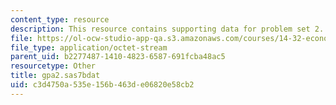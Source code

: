 ```yaml
---
content_type: resource
description: This resource contains supporting data for problem set 2.
file: https://ol-ocw-studio-app-qa.s3.amazonaws.com/courses/14-32-econometrics-spring-2007/c3d4750a535e156b463de06820e58cb2_gpa2.sas7bdat
file_type: application/octet-stream
parent_uid: b2277487-1410-4823-6587-691fcba48ac5
resourcetype: Other
title: gpa2.sas7bdat
uid: c3d4750a-535e-156b-463d-e06820e58cb2
---
```

